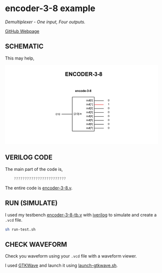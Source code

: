 # encoder-3-8 example

_Demultiplexer - One input, Four outputs._

[GitHub Webpage](https://jeffdecola.github.io/my-systemverilog-examples/)

## SCHEMATIC

This may help,

![IMAGE - encoder-3-8.jpg - IMAGE](../../../docs/pics/encoder-3-8.jpg)

## VERILOG CODE

The main part of the code is,

```verilog
    ????????????????????????
```

The entire code is
[encoder-3-8.v](encoder-3-8.v).

## RUN (SIMULATE)

I used my testbench
[encoder-3-8-tb.v](encoder-3-8-tb.v) with
[iverilog](https://github.com/JeffDeCola/my-cheat-sheets/tree/master/hardware/tools/simulation/iverilog-cheat-sheet)
to simulate and create a `.vcd` file.

```bash
sh run-test.sh
```

## CHECK WAVEFORM

Check you waveform using your `.vcd` file with a waveform viewer.

I used [GTKWave](https://github.com/JeffDeCola/my-cheat-sheets/tree/master/hardware/tools/simulation/gtkwave-cheat-sheet)
and launch it using
[launch-gtkwave.sh](launch-gtkwave.sh).
